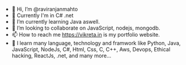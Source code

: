 - 👋 Hi, I’m @raviranjanmahto
- 👀 Currently I'm in C# .net
- 🌱 I’m currently learning Java aswell.
- 💞️ I’m looking to collaborate on JavaScript, nodejs, mongodb.
- 📫 How to reach me https://vikreta.in is my portfolio website.
- 🌱 I learn many language, technology and framwork like Python, Java, JavaScript, NodeJs, C#, Html, Css, C, C++, Aws, Devops, Ethical hacking, ReactJs, .net, and many more...

<!---
raviranjanmahto/raviranjanmahto is a ✨ special ✨ repository because its `README.md` (this file) appears on your GitHub profile.
You can click the Preview link to take a look at your changes.
--->
